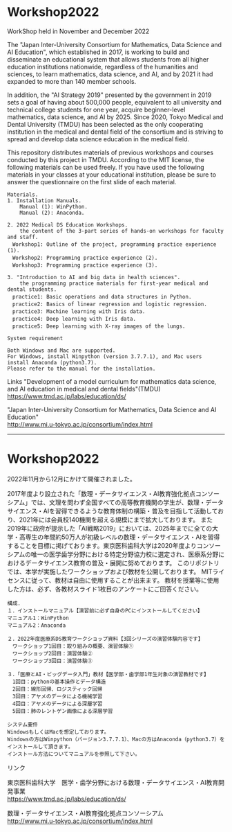 # Workshop2022
WorkShop held in November and December 2022

The "Japan Inter-University Consortium for Mathematics, Data Science and AI Education", which established in 2017, is working to build and disseminate an educational system that allows students from all higher education institutions nationwide, regardless of the humanities and sciences, to learn mathematics, data science, and AI, and by 2021 it had expanded to more than 140 member schools.

In addition, the "AI Strategy 2019" presented by the government in 2019 sets a goal of having about 500,000 people, equivalent to all university and technical college students for one year, acquire beginner-level mathematics, data science, and AI by 2025. Since 2020, Tokyo Medical and Dental University (TMDU) has been selected as the only cooperating institution in the medical and dental field of the consortium and is striving to spread and develop data science education in the medical field.

This repository distributes materials of previous workshops and courses conducted by this project in TMDU.
According to the MIT license, the following materials can be used freely.
If you have used the following materials in your classes at your educational institution, please be sure to answer the questionnaire on the first slide of each material.
```
Materials. 
1. Installation Manuals. 
	Manual (1): WinPython. 
	Manual (2): Anaconda. 

2. 2022 Medical DS Education Workshops. 
    the content of the 3-part series of hands-on workshops for faculty and staff. 
　Workshop1: Outline of the project, programming practice experience (1). 
　Workshop2: Programming practice experience (2). 
　Workshop3: Programming practice experience (3). 

3. "Introduction to AI and big data in health sciences". 
	the programming practice materials for first-year medical and dental students. 
　practice1: Basic operations and data structures in Python. 
　practice2: Basics of linear regression and logistic regression. 
　practice3: Machine learning with Iris data. 
　practice4: Deep learning with Iris data. 
　practice5: Deep learning with X-ray images of the lungs. 

System requirement

Both Windows and Mac are supported.
For Windows, install Winpython (version 3.7.7.1), and Mac users install Anaconda (python3.7).
Please refer to the manual for the installation.
```
Links
"Development of a model curriculum for mathematics data science, and AI education in medical and dental fields"(TMDU)    
https://www.tmd.ac.jp/labs/education/ds/

"Japan Inter-University Consortium for Mathematics, Data Science and AI Education"  
http://www.mi.u-tokyo.ac.jp/consortium/index.html
***
# Workshop2022
2022年11月から12月にかけて開催されました。

2017年度より設立された「数理・データサイエンス・AI教育強化拠点コンソーシアム」では、文理を問わず全国すべての高等教育機関の学生が、数理・データサイエンス・AIを習得できるような教育体制の構築・普及を目指して活動しており、2021年には会員校140機関を超える規模にまで拡大しております。
また2019年に政府が提示した「AI戦略2019」においては、2025年までに全ての大学・高専生の年間約50万人が初級レベルの数理・データサイエンス・AIを習得することを目標に掲げております。東京医科歯科大学は2020年度よりコンソーシアムの唯一の医学歯学分野における特定分野協力校に選定され、医療系分野におけるデータサイエンス教育の普及・展開に努めております。
このリポジトリでは、本学が実施したワークショップおよび教材を公開しております。
MITライセンスに従って、教材は自由に使用することが出来ます。
教材を授業等に使用した方は、必ず、各教材スライド1枚目のアンケートにご回答ください。
```
構成. 
１．インストールマニュアル【演習前に必ず自身のPCにインストールしてください】
マニュアル1：WinPython
マニュアル2：Anaconda

２．2022年度医療系DS教育ワークショップ資料【3回シリーズの演習体験内容です】
　ワークショップ1回目：取り組みの概要、演習体験①
　ワークショップ2回目：演習体験②
　ワークショップ3回目：演習体験③

３．「医療とAI・ビッグデータ入門」教材【医学部・歯学部1年生対象の演習教材です】
　1回目：pythonの基本操作とデータ構造
　2回目：線形回帰、ロジスティック回帰
　3回目：アヤメのデータによる機械学習
　4回目：アヤメのデータによる深層学習
　5回目：肺のレントゲン画像による深層学習

システム要件
WindowsもしくはMacを想定しております。
Windowsの方はWinpython（バージョン3.7.7.1）、Macの方はAnaconda（python3.7）をインストールして頂きます。
インストール方法についてマニュアルを参照して下さい。
```
リンク

東京医科歯科大学　医学・歯学分野における数理・データサイエンス・AI教育開発事業  
https://www.tmd.ac.jp/labs/education/ds/

数理・データサイエンス・AI教育強化拠点コンソーシアム   
http://www.mi.u-tokyo.ac.jp/consortium/index.html
